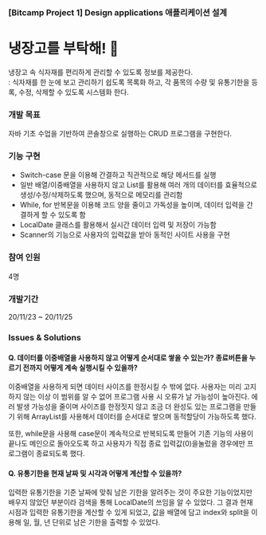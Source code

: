 ### [Bitcamp Project 1] Design applications 애플리케이션 설계 

# 냉장고를 부탁해! 👀

냉장고 속 식자재를 편리하게 관리할 수 있도록 정보를 제공한다.  
: 식자재를 한 눈에 보고 관리하기 쉽도록 목록화 하고, 각 품목의 수량 및 유통기한을 등록, 수정, 삭제할 수 있도록 시스템화 한다.
   
### 개발 목표 
   자바 기초 수업을 기반하여 콘솔창으로 실행하는 CRUD 프로그램을 구현한다.
###  기능 구현

- Switch-case 문을 이용해 간결하고 직관적으로 해당 메서드를 실행 
- 일반 배열/이중배열을 사용하지 않고 List를 활용해 여러 개의 데이터를 효율적으로 생성/수정/삭제하도록 했으며, 동적으로 메모리를 관리함
- While, for 반복문을 이용해 코드 양을 줄이고 가독성을 높이며, 데이터 입력을 간결하게 할 수 있도록 함
- LocalDate 클래스를 활용해서 실시간 데이터 입력 및 저장이 가능함
- Scanner의 기능으로 사용자의 입력값을 받아 동적인 사이트 사용을 구현

### 참여 인원
4명

### 개발기간  
20/11/23 ~ 20/11/25


### Issues & Solutions

#### Q. 데이터를 이중배열을 사용하지 않고 어떻게 순서대로 쌓을 수 있는가? 종료버튼을 누르기 전까지 어떻게 계속 실행시킬 수 있을까?
      
      
이중배열을 사용하게 되면 데이터 사이즈를 한정시킬 수 밖에 없다. 사용자는 미리 고지하지 않는 이상 이 범위를 알 수 없어 프로그램 사용 시 오류가 날
        가능성이 높아진다. 에러 발생 가능성을 줄이며 사이즈를 한정짓지 않고 조금 더 완성도 있는 프로그램을 만들기 위해 ArrayList를 사용해서 데이터를
        순서대로 쌓으며 동적할당이 가능하도록 했다.  
        
또한, while문을 사용해 case문이 계속적으로 반복되도록 만들어 기존 기능의 사용이 끝나도 메인으로 돌아오도록 하고 사용자가 직접 종료
        입력값(0)을눌렀을 경우에만 프로그램이 종료되도록 했다.


#### Q. 유통기한을 현재 날짜 및 시각과 어떻게 계산할 수 있을까?
입력한 유통기한을 기준 날짜에 맞춰 남은 기한을 알려주는 것이 주요한 기능이었지만 배우지 않았던 부분이라 검색을 통해 LocalDate의 쓰임을 알 수 있었다.
        그 결과 현재 시점과 입력한 유통기한을 계산할 수 있게 되었고, 값을 배열에 담고 index와 split을 이용해 일, 월, 년 단위로 남은 기한을 출력할 수
        있었다.
